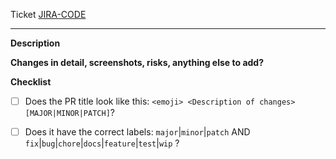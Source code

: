 Ticket [JIRA-CODE](link) 

---

**Description**


**Changes in detail, screenshots, risks, anything else to add?**


**Checklist**
 
- [ ] Does the PR title look like this: `<emoji> <Description of changes> [MAJOR|MINOR|PATCH]`? 
 
- [ ] Does it have the correct labels: `major`|`minor`|`patch` AND `fix`|`bug`|`chore`|`docs`|`feature`|`test`|`wip` ?
